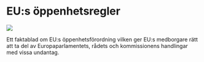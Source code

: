 # EU:s öppenhetsregler

![](/contentassets/12b552714f3e4747b2c937ff3684740f/omslag_eus-oppenhetsregler/?width=150&quality=85)

Ett faktablad om EU:s öppenhetsförordning vilken ger EU:s medborgare rätt att ta del av Europaparlamentets, rådets och kommissionens handlingar med vissa undantag.
